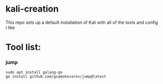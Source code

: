 # kali-creation
This repo sets up a default installation of Kali with all of the tools and config I like

# Tool list:
### jump
```
sudo apt install golang-go    
go install github.com/gsamokovarov/jump@latest
```




